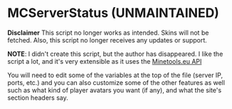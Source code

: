 # MCServerStatus (UNMAINTAINED)

**Disclaimer** This script no longer works as intended. Skins will not be fetched. Also, this script no longer receives any updates or support.

**NOTE**: I didn't create this script, but the author has disappeared. I like the script a lot, and it's very extensible as it uses the [Minetools.eu API](http://api.minetools.eu)

You will need to edit some of the variables at the top of the file (server IP, ports, etc.) and you can also customize some of the other features as well such as what kind of player avatars you want (if any), and what the site's section headers say.
